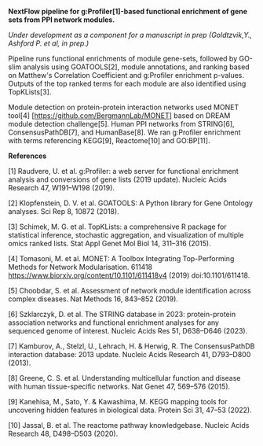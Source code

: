 **NextFlow pipeline for g:Profiler[1]-based functional enrichment of gene sets from PPI network modules.**

*Under development as a component for a manuscript in prep (Goldtzvik,Y., Ashford P. et al, in prep.)*

Pipeline runs functional enrichments of module gene-sets, followed by GO-slim analysis using GOATOOLS[2], module annotations, and ranking based on Matthew's Correlation Coefficient and g:Profiler enrichment p-values. Outputs of the top ranked terms for each module are also identified using TopKLists[3].

Module detection on protein-protein interaction networks used MONET tool[4] [https://github.com/BergmannLab/MONET] based on DREAM module detection challenge[5]. Human PPI networks from STRING[6], ConsensusPathDB[7], and HumanBase[8]. We ran g:Profiler enrichment with terms referencing KEGG[9], Reactome[10] and GO:BP[11].

**References**

[1] Raudvere, U. et al. g:Profiler: a web server for functional enrichment analysis and conversions of gene lists (2019 update). Nucleic Acids Research 47, W191–W198 (2019).

[2] Klopfenstein, D. V. et al. GOATOOLS: A Python library for Gene Ontology analyses. Sci Rep 8, 10872 (2018).

[3] Schimek, M. G. et al. TopKLists: a comprehensive R package for statistical inference, stochastic aggregation, and visualization of multiple omics ranked lists. Stat Appl Genet Mol Biol 14, 311–316 (2015).

[4] Tomasoni, M. et al. MONET: A Toolbox Integrating Top-Performing Methods for Network Modularisation. 611418 https://www.biorxiv.org/content/10.1101/611418v4 (2019) doi:10.1101/611418.

[5] Choobdar, S. et al. Assessment of network module identification across complex diseases. Nat Methods 16, 843–852 (2019).

[6] Szklarczyk, D. et al. The STRING database in 2023: protein-protein association networks and functional enrichment analyses for any sequenced genome of interest. Nucleic Acids Res 51, D638–D646 (2023).

[7] Kamburov, A., Stelzl, U., Lehrach, H. & Herwig, R. The ConsensusPathDB interaction database: 2013 update. Nucleic Acids Research 41, D793–D800 (2013).

[8] Greene, C. S. et al. Understanding multicellular function and disease with human tissue-specific networks. Nat Genet 47, 569–576 (2015).

[9] Kanehisa, M., Sato, Y. & Kawashima, M. KEGG mapping tools for uncovering hidden features in biological data. Protein Sci 31, 47–53 (2022).

[10] Jassal, B. et al. The reactome pathway knowledgebase. Nucleic Acids Research 48, D498–D503 (2020).

